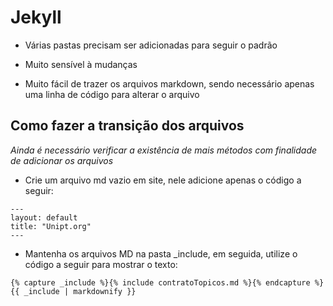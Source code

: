 # Jekyll

* Várias pastas precisam ser adicionadas para seguir o padrão

* Muito sensível à mudanças

* Muito fácil de trazer os arquivos markdown, sendo necessário apenas uma linha de código para alterar o arquivo

## Como fazer a transição dos arquivos


_Ainda é necessário verificar a existência de mais métodos com finalidade de adicionar os arquivos_

* Crie um arquivo md vazio em site, nele adicione apenas o código a seguir:

```
---
layout: default
title: "Unipt.org"
---
```


* Mantenha os arquivos MD na pasta _include, em seguida, utilize o código a seguir para mostrar o texto:


```
{% capture _include %}{% include contratoTopicos.md %}{% endcapture %}{{ _include | markdownify }}
```
